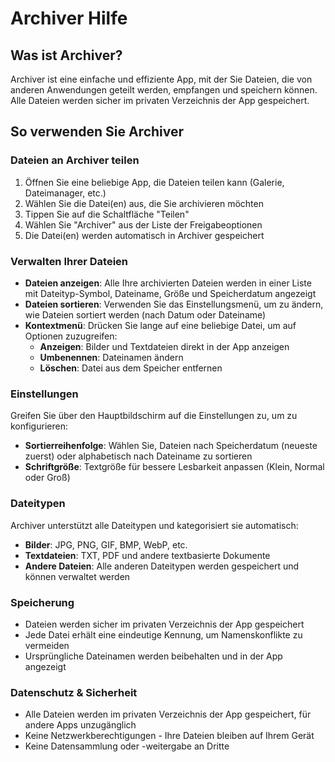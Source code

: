 # Archiver Hilfe

## Was ist Archiver?

Archiver ist eine einfache und effiziente App, mit der Sie Dateien, die von anderen Anwendungen geteilt werden, empfangen und speichern können. Alle Dateien werden sicher im privaten Verzeichnis der App gespeichert.

## So verwenden Sie Archiver

### Dateien an Archiver teilen

1. Öffnen Sie eine beliebige App, die Dateien teilen kann (Galerie, Dateimanager, etc.)
2. Wählen Sie die Datei(en) aus, die Sie archivieren möchten
3. Tippen Sie auf die Schaltfläche "Teilen"
4. Wählen Sie "Archiver" aus der Liste der Freigabeoptionen
5. Die Datei(en) werden automatisch in Archiver gespeichert

### Verwalten Ihrer Dateien

- **Dateien anzeigen**: Alle Ihre archivierten Dateien werden in einer Liste mit Dateityp-Symbol, Dateiname, Größe und Speicherdatum angezeigt
- **Dateien sortieren**: Verwenden Sie das Einstellungsmenü, um zu ändern, wie Dateien sortiert werden (nach Datum oder Dateiname)
- **Kontextmenü**: Drücken Sie lange auf eine beliebige Datei, um auf Optionen zuzugreifen:
  - **Anzeigen**: Bilder und Textdateien direkt in der App anzeigen
  - **Umbenennen**: Dateinamen ändern
  - **Löschen**: Datei aus dem Speicher entfernen

### Einstellungen

Greifen Sie über den Hauptbildschirm auf die Einstellungen zu, um zu konfigurieren:

- **Sortierreihenfolge**: Wählen Sie, Dateien nach Speicherdatum (neueste zuerst) oder alphabetisch nach Dateiname zu sortieren
- **Schriftgröße**: Textgröße für bessere Lesbarkeit anpassen (Klein, Normal oder Groß)

### Dateitypen

Archiver unterstützt alle Dateitypen und kategorisiert sie automatisch:

- **Bilder**: JPG, PNG, GIF, BMP, WebP, etc.
- **Textdateien**: TXT, PDF und andere textbasierte Dokumente
- **Andere Dateien**: Alle anderen Dateitypen werden gespeichert und können verwaltet werden

### Speicherung

- Dateien werden sicher im privaten Verzeichnis der App gespeichert
- Jede Datei erhält eine eindeutige Kennung, um Namenskonflikte zu vermeiden
- Ursprüngliche Dateinamen werden beibehalten und in der App angezeigt

### Datenschutz & Sicherheit

- Alle Dateien werden im privaten Verzeichnis der App gespeichert, für andere Apps unzugänglich
- Keine Netzwerkberechtigungen - Ihre Dateien bleiben auf Ihrem Gerät
- Keine Datensammlung oder -weitergabe an Dritte